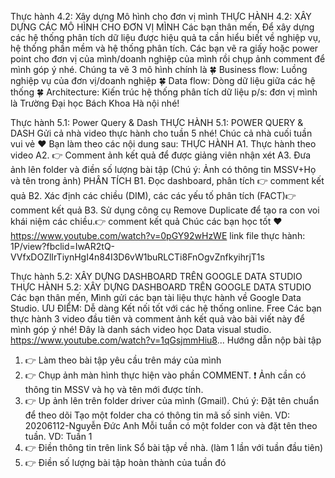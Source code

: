<!-- 4.1 làm như video -->

<!-- 4.2  -->
Thực hành 4.2: Xây dựng Mô hình cho đơn vị mình
THỰC HÀNH 4.2: XÂY DỰNG CÁC MÔ HÌNH CHO ĐƠN VỊ MÌNH
Các bạn thân mến,
Để xây dựng các hệ thống phân tích dữ liệu được hiệu quả ta cần hiểu biết về nghiệp vụ, hệ thống phần mềm và hệ thống phân tích.
Các bạn vẽ ra giấy hoặc power point cho đơn vị của mình/doanh nghiệp của mình rồi chụp ảnh comment để mình góp ý nhé.
Chúng ta vẽ 3 mô hình chính là
🍀 Business flow: Luồng nghiệp vụ của đơn vị/doanh nghiệp
🍀 Data flow: Dòng dữ liệu giữa các hệ thống
🍀 Architecture: Kiến trúc hệ thống phân tích dữ liệu
p/s: đơn vị mình là Trường Đại học Bách Khoa Hà nội nhé!
<!--  -->


Thực hành 5.1: Power Query & Dash
THỰC HÀNH 5.1: POWER QUERY & DASH
Gửi cả nhà video thực hành cho tuần 5 nhé!
Chúc cả nhà cuối tuần vui vẻ ❤
Bạn làm theo các nội dung sau:
THỰC HÀNH
A1. Thực hành theo video
A2. 👉 Comment ảnh kết quả để được giảng viên nhận xét
A3. Đưa ảnh lên folder và điền số lượng bài tập (Chú ý: Ảnh có thông tin MSSV+Họ và tên trong ảnh)
PHÂN TÍCH
B1. Đọc dashboard, phân tích 👉 comment kết quả
B2. Xác định các chiều (DIM), các các yếu tố phân tích (FACT)👉 comment kết quả
B3. Sử dụng công cụ Remove Duplicate để tạo ra con voi khái niệm các chiều.👉 comment kết quả
Chúc các bạn học tốt ❤
https://www.youtube.com/watch?v=0pGY92wHzWE
link file thực hành:
1P/view?fbclid=IwAR2tQ-VVfxDOZlIrTiynHgI4n84I3D6vW1buRLCTi8FnOgvZnfkyihrjT1s



<!--  -->



Thực hành 5.2: XÂY DỰNG DASHBOARD TRÊN GOOGLE DATA STUDIO
THỰC HÀNH 5.2: XÂY DỰNG DASHBOARD TRÊN GOOGLE DATA STUDIO
Các bạn thân mến,
Mình gửi các bạn tài liệu thực hành về Google Data Studio.
ƯU ĐIỂM:
Dễ dàng
Kết nối tốt với các hệ thống online.
Free
Các bạn thực hành 3 video đầu tiên và comment ảnh kết quả vào bài viết này để mình góp ý nhé!
Đây là danh sách video học Data visual studio.
https://www.youtube.com/watch?v=1qGsjmmHiu8...
Hướng dẫn nộp bài tập
1. 👉 Làm theo bài tập yêu cầu trên máy của mình
2. 👉 Chụp ảnh màn hình thực hiện vào phần COMMENT.
❗ Ảnh cần có thông tin MSSV và họ và tên mới được tính.
3. 👉 Up ảnh lên trên folder driver của mình (Gmail). Chú ý: Đặt tên chuẩn để theo dõi
Tạo một folder cha có thông tin mã số sinh viên. VD: 20206112-Nguyễn Đức Anh
Mỗi tuần có một folder con và đặt tên theo tuần. VD: Tuần 1
4. 👉 Điền thông tin trên link Sổ bài tập về nhà. (làm 1 lần với tuần đầu tiên)
5. 👉 Điền số lượng bài tập hoàn thành của tuần đó

<!--  -->